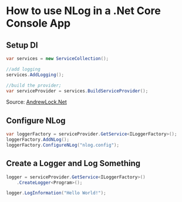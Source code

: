 # How to use NLog in a .Net Core Console App

## Setup DI
```c#
var services = new ServiceCollection();

//add logging
services.AddLogging();

//build the provider;
var serviceProvider = services.BuildServiceProvider();

```
Source: [AndrewLock.Net](https://andrewlock.net/using-dependency-injection-in-a-net-core-console-application/)

## Configure NLog
```c#
var loggerFactory = serviceProvider.GetService<ILoggerFactory>();
loggerFactory.AddNLog();
loggerFactory.ConfigureNLog("nlog.config");
```

## Create a Logger and Log Something
```c#
logger = serviceProvider.GetService<ILoggerFactory>()
    .CreateLogger<Program>();

logger.LogInformation("Hello World!");
```
